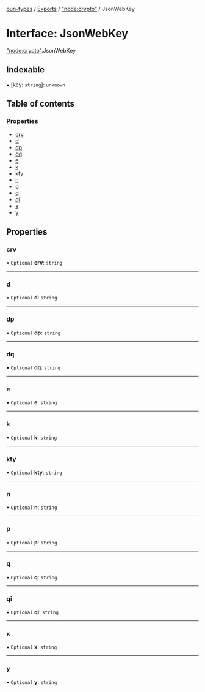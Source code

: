 [bun-types](https://github.com/oven-sh/bun-types/blob/master/api-docs/README.md) / [Exports](https://github.com/oven-sh/bun-types/blob/master/api-docs/modules.md) / ["node:crypto"](https://github.com/oven-sh/bun-types/blob/master/api-docs/modules/node_crypto_.md) / JsonWebKey

# Interface: JsonWebKey

["node:crypto"](https://github.com/oven-sh/bun-types/blob/master/api-docs/modules/node_crypto_.md).JsonWebKey

## Indexable

▪ [key: `string`]: `unknown`

## Table of contents

### Properties

- [crv](https://github.com/oven-sh/bun-types/blob/master/api-docs/interfaces/node_crypto_.JsonWebKey.md#crv)
- [d](https://github.com/oven-sh/bun-types/blob/master/api-docs/interfaces/node_crypto_.JsonWebKey.md#d)
- [dp](https://github.com/oven-sh/bun-types/blob/master/api-docs/interfaces/node_crypto_.JsonWebKey.md#dp)
- [dq](https://github.com/oven-sh/bun-types/blob/master/api-docs/interfaces/node_crypto_.JsonWebKey.md#dq)
- [e](https://github.com/oven-sh/bun-types/blob/master/api-docs/interfaces/node_crypto_.JsonWebKey.md#e)
- [k](https://github.com/oven-sh/bun-types/blob/master/api-docs/interfaces/node_crypto_.JsonWebKey.md#k)
- [kty](https://github.com/oven-sh/bun-types/blob/master/api-docs/interfaces/node_crypto_.JsonWebKey.md#kty)
- [n](https://github.com/oven-sh/bun-types/blob/master/api-docs/interfaces/node_crypto_.JsonWebKey.md#n)
- [p](https://github.com/oven-sh/bun-types/blob/master/api-docs/interfaces/node_crypto_.JsonWebKey.md#p)
- [q](https://github.com/oven-sh/bun-types/blob/master/api-docs/interfaces/node_crypto_.JsonWebKey.md#q)
- [qi](https://github.com/oven-sh/bun-types/blob/master/api-docs/interfaces/node_crypto_.JsonWebKey.md#qi)
- [x](https://github.com/oven-sh/bun-types/blob/master/api-docs/interfaces/node_crypto_.JsonWebKey.md#x)
- [y](https://github.com/oven-sh/bun-types/blob/master/api-docs/interfaces/node_crypto_.JsonWebKey.md#y)

## Properties

### crv

• `Optional` **crv**: `string`

___

### d

• `Optional` **d**: `string`

___

### dp

• `Optional` **dp**: `string`

___

### dq

• `Optional` **dq**: `string`

___

### e

• `Optional` **e**: `string`

___

### k

• `Optional` **k**: `string`

___

### kty

• `Optional` **kty**: `string`

___

### n

• `Optional` **n**: `string`

___

### p

• `Optional` **p**: `string`

___

### q

• `Optional` **q**: `string`

___

### qi

• `Optional` **qi**: `string`

___

### x

• `Optional` **x**: `string`

___

### y

• `Optional` **y**: `string`
